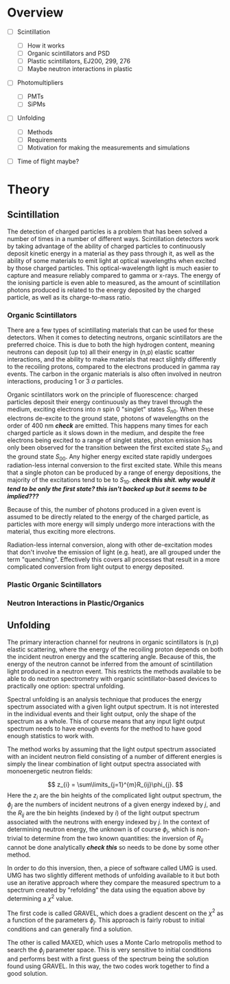 # Overview
- [ ] Scintillation
	- [ ] How it works
	- [ ] Organic scintillators and PSD
	- [ ] Plastic scintillators, EJ200, 299, 276
	- [ ] Maybe neutron interactions in plastic
- [ ] Photomultipliers
	- [ ] PMTs
	- [ ] SiPMs
- [ ] Unfolding
	- [ ] Methods
	- [ ] Requirements
	- [ ] Motivation for making the measurements and simulations
- [ ] Time of flight maybe?


# Theory
## Scintillation
The detection of charged particles is a problem that has been solved a number of times in a number of different ways. Scintillation detectors work by taking advantage of the ability of charged particles to continuously deposit kinetic energy in a material as they pass through it, as well as the ability of some materials to emit light at optical wavelengths when excited by those charged particles. This optical-wavelength light is much easier to capture and measure reliably compared to gamma or x-rays. The energy of the ionising particle is even able to measured, as the amount of scintillation photons produced is related to the energy deposited by the charged particle, as well as its charge-to-mass ratio.

### Organic Scintillators
There are a few types of scintillating materials that can be used for these detectors. When it comes to detecting neutrons, organic scintillators are the preferred choice. This is due to both the high hydrogen content, meaning neutrons can deposit (up to) all their energy in (n,p) elastic scatter interactions, and the ability to make materials that react slightly differently to the recoiling protons, compared to the electrons produced in gamma ray events. The carbon in the organic materials is also often involved in neutron interactions, producing 1 or 3 $\alpha$ particles.

Organic scintillators work on the principle of fluorescence: charged particles deposit their energy continuously as they travel through the medium, exciting electrons into $n$ spin 0 "singlet" states $S_{n0}$. When these electrons de-excite to the ground state, photons of wavelengths on the order of 400 nm ***check*** are emitted. This happens many times for each charged particle as it slows down in the medium, and despite the free electrons being excited to a range of singlet states, photon emission has only been observed for the transition between the first excited state $S_{10}$ and the ground state $S_{00}$. Any higher energy excited state rapidly undergoes radiation-less internal conversion to the first excited state. While this means that a single photon can be produced by a range of energy depositions, the majority of the excitations tend to be to $S_{10}$. ***check this shit. why would it tend to be only the first state? this isn't backed up but it seems to be implied???*** 

Because of this, the number of photons produced in a given event is assumed to be directly related to the energy of the charged particle, as particles with more energy will simply undergo more interactions with the material, thus exciting more electrons. 

Radiation-less internal conversion, along with other de-excitation modes that don't involve the emission of light (e.g. heat), are all grouped under the term "quenching". Effectively this covers all processes that result in a more complicated conversion from light output to energy deposited.


### Plastic Organic Scintillators



### Neutron Interactions in Plastic/Organics






## Unfolding
The primary interaction channel for neutrons in organic scintillators is (n,p) elastic scattering, where the energy of the recoiling proton depends on both the incident neutron energy and the scattering angle. Because of this, the energy of the neutron cannot be inferred from the amount of scintillation light produced in a neutron event. This restricts the methods available to be able to do neutron spectrometry with organic scintillator-based devices to practically one option: spectral unfolding.

Spectral unfolding is an analysis technique that produces the energy spectrum associated with a given light output spectrum. It is not interested in the individual events and their light output, only the shape of the spectrum as a whole. This of course means that any input light output spectrum needs to have enough events for the method to have good enough statistics to work with. 

The method works by assuming that the light output spectrum associated with an incident neutron field consisting of a number of different energies is simply the linear combination of light output spectra associated with monoenergetic neutron fields:

$$
z_{i} = \sum\limits_{j=1}^{m}R_{ij}\phi_{j}.
$$
Here the $z_i$ are the bin heights of the complicated light output spectrum, the $\phi_j$ are the numbers of incident neutrons of a given energy indexed by $j$, and the $R_{ij}$ are the bin heights (indexed by $i$) of the light output spectrum associated with the neutrons with energy indexed by $j$. In the context of determining neutron energy, the unknown is of course $\phi_j$, which is non-trivial to determine from the two known quantities: the inversion of $R_{ij}$ cannot be done analytically ***check this*** so needs to be done by some other method.

In order to do this inversion, then, a piece of software called UMG is used. UMG has two slightly different methods of unfolding available to it but both use an iterative approach where they compare the measured spectrum to a spectrum created by "refolding" the data using the equation above by determining a $\chi^2$ value.

The first code is called GRAVEL, which does a gradient descent on the $\chi^2$ as a function of the parameters $\phi_j$. This approach is fairly robust to initial conditions and can generally find a solution. 

The other is called MAXED, which uses a Monte Carlo metropolis method to search the $\phi_j$ parameter space. This is very sensitive to initial conditions and performs best with a first guess of the spectrum being the solution found using GRAVEL. In this way, the two codes work together to find a good solution.
